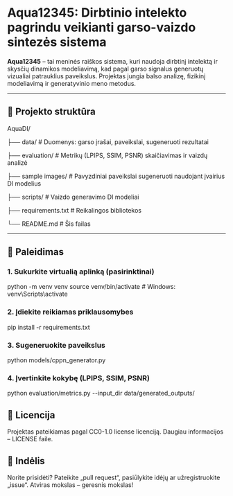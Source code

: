 # Aqua12345: Dirbtinio intelekto pagrindu veikianti garso-vaizdo sintezės sistema

**Aqua12345** – tai meninės raiškos sistema, kuri naudoja dirbtinį intelektą ir skysčių dinamikos modeliavimą, kad pagal garso signalus generuotų vizualiai patrauklius paveikslus. Projektas jungia balso analizę, fizikinį modeliavimą ir generatyvinio meno metodus.

---

## 🔧 Projekto struktūra

AquaDI/

├── data/ # Duomenys: garso įrašai, paveikslai, sugeneruoti rezultatai

├── evaluation/ # Metrikų (LPIPS, SSIM, PSNR) skaičiavimas ir vaizdų analizė

├── sample images/ # Pavyzdiniai paveikslai sugeneruoti naudojant įvairius DI modelius

├── scripts/ # Vaizdo generavimo DI  modeliai

├── requirements.txt # Reikalingos bibliotekos

└── README.md # Šis failas


---

## 🚀 Paleidimas

### 1. Sukurkite virtualią aplinką (pasirinktinai)

python -m venv venv
source venv/bin/activate  # Windows: venv\Scripts\activate

### 2. Įdiekite reikiamas priklausomybes

pip install -r requirements.txt

### 3. Sugeneruokite paveikslus

python models/cppn_generator.py

### 4. Įvertinkite kokybę (LPIPS, SSIM, PSNR)

python evaluation/metrics.py --input_dir data/generated_outputs/

## 📜 Licencija
Projektas pateikiamas pagal CC0-1.0 license licenciją. Daugiau informacijos – LICENSE faile.

## 🤝 Indėlis
Norite prisidėti? Pateikite „pull request“, pasiūlykite idėjų ar užregistruokite „issue“. 
Atviras mokslas – geresnis mokslas!

